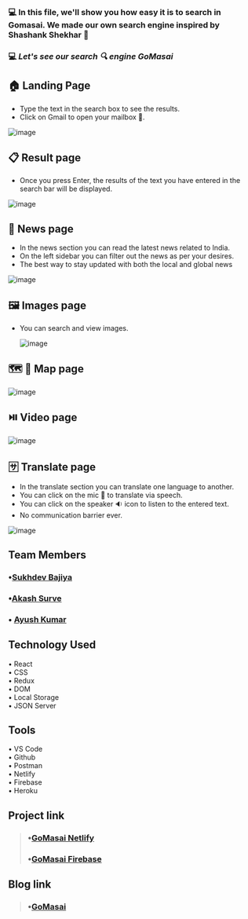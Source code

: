 ### 💻 In this file, we'll show you how easy it is to search in Gomasai. We made our own search engine inspired by Shashank Shekhar 🍎

### 💻 _Let's see our search 🔍 engine GoMasai_

## 🏠 Landing Page

- Type the text in the search box to see the results.
- Click on Gmail to open your mailbox 📧.

![image](https://user-images.githubusercontent.com/106476212/200244476-d38c152a-dfe3-4532-b8f8-25b0dedf3bc3.png)

## 📋 Result page

- Once you press Enter, the results of the text you have entered in the search bar will be displayed.

![image](https://user-images.githubusercontent.com/106476212/200244646-c4c26c3d-6f0c-4ea8-bada-16ee1c0102d6.png)

## 📰 News page

- In the news section you can read the latest news related to India.
- On the left sidebar you can filter out the news as per your desires.
- The best way to stay updated with both the local and global news

![image](https://user-images.githubusercontent.com/106476212/185295037-a8ddef6a-0957-4c8c-8760-24a8f9df846b.png)

## 🖼️ Images page

- You can search and view images.

  ![image](https://user-images.githubusercontent.com/106476212/185295840-71ee8b19-62ba-4809-afa5-342f639bbdd9.png)

## 🗺️ 📍 Map page

![image](https://user-images.githubusercontent.com/106476212/185295350-6cada6cc-f055-4c62-8a55-becd5db709f2.png)

## ⏯️ Video page

![image](https://user-images.githubusercontent.com/106476212/185295441-eb7e8227-6bc6-4952-bc76-dc57af954752.png)

## 🈂️ Translate page

- In the translate section you can translate one language to another.
- You can click on the mic 🎤 to translate via speech.
- You can click on the speaker 🔉 icon to listen to the entered text.
- No communication barrier ever.

![image](https://user-images.githubusercontent.com/106476212/200244834-97c82a7e-1703-44d1-8209-9a91124a6aca.png)

## Team Members

### •[Sukhdev Bajiya](https://github.com/sukhdev-bajiya)

### •[Akash Surve](https://github.com/Akash2377)

### • [Ayush Kumar](https://github.com/ayush-kr05)

## Technology Used

• React <br/>
• CSS <br/>
• Redux <br/>
• DOM <br/>
• Local Storage <br/>
• JSON Server <br/>

## Tools

• VS Code <br/>
• Github <br/>
• Postman <br/>
• Netlify <br/>
• Firebase <br/>
• Heroku <br/>

## Project link

> ### •[GoMasai Netlify](https://gomasai.netlify.app/)
>
> ### •[GoMasai Firebase](https://gomasai.web.app/)

## Blog link

> ### •[GoMasai](https://gomasai.hashnode.dev/gomasai-1)
